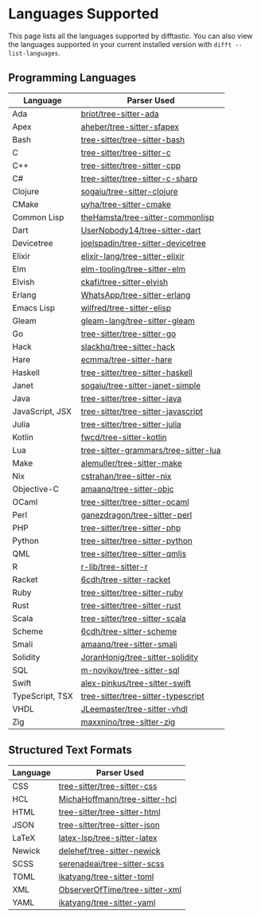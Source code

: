 # Languages Supported

This page lists all the languages supported by difftastic. You can
also view the languages supported in your current installed version
with `difft --list-languages`.

## Programming Languages

| Language        | Parser Used                                                                                     |
|-----------------|-------------------------------------------------------------------------------------------------|
| Ada             | [briot/tree-sitter-ada](https://github.com/briot/tree-sitter-ada)                               |
| Apex            | [aheber/tree-sitter-sfapex](https://github.com/aheber/tree-sitter-sfapex)                       |
| Bash            | [tree-sitter/tree-sitter-bash](https://github.com/tree-sitter/tree-sitter-bash)                 |
| C               | [tree-sitter/tree-sitter-c](https://github.com/tree-sitter/tree-sitter-c)                       |
| C++             | [tree-sitter/tree-sitter-cpp](https://github.com/tree-sitter/tree-sitter-cpp)                   |
| C#              | [tree-sitter/tree-sitter-c-sharp](https://github.com/tree-sitter/tree-sitter-c-sharp)           |
| Clojure         | [sogaiu/tree-sitter-clojure](https://github.com/sogaiu/tree-sitter-clojure)                     |
| CMake           | [uyha/tree-sitter-cmake](https://github.com/uyha/tree-sitter-cmake)                             |
| Common Lisp     | [theHamsta/tree-sitter-commonlisp](https://github.com/theHamsta/tree-sitter-commonlisp)         |
| Dart            | [UserNobody14/tree-sitter-dart](https://github.com/UserNobody14/tree-sitter-dart)               |
| Devicetree      | [joelspadin/tree-sitter-devicetree](https://github.com/joelspadin/tree-sitter-devicetree)       |
| Elixir          | [elixir-lang/tree-sitter-elixir](https://github.com/elixir-lang/tree-sitter-elixir)             |
| Elm             | [elm-tooling/tree-sitter-elm](https://github.com/elm-tooling/tree-sitter-elm)                   |
| Elvish          | [ckafi/tree-sitter-elvish](https://github.com/ckafi/tree-sitter-elvish)                         |
| Erlang          | [WhatsApp/tree-sitter-erlang](https://github.com/WhatsApp/tree-sitter-erlang)                   |
| Emacs Lisp      | [wilfred/tree-sitter-elisp](https://github.com/Wilfred/tree-sitter-elisp)                       |
| Gleam           | [gleam-lang/tree-sitter-gleam](https://github.com/gleam-lang/tree-sitter-gleam)                 |
| Go              | [tree-sitter/tree-sitter-go](https://github.com/tree-sitter/tree-sitter-go)                     |
| Hack            | [slackhq/tree-sitter-hack](https://github.com/slackhq/tree-sitter-hack)                         |
| Hare            | [ecmma/tree-sitter-hare](https://git.sr.ht/~ecmma/tree-sitter-hare)                             |
| Haskell         | [tree-sitter/tree-sitter-haskell](https://github.com/tree-sitter/tree-sitter-haskell)           |
| Janet           | [sogaiu/tree-sitter-janet-simple](https://github.com/sogaiu/tree-sitter-janet-simple)           |
| Java            | [tree-sitter/tree-sitter-java](https://github.com/tree-sitter/tree-sitter-java)                 |
| JavaScript, JSX | [tree-sitter/tree-sitter-javascript](https://github.com/tree-sitter/tree-sitter-javascript)     |
| Julia           | [tree-sitter/tree-sitter-julia](https://github.com/tree-sitter/tree-sitter-julia)               |
| Kotlin          | [fwcd/tree-sitter-kotlin](https://github.com/fwcd/tree-sitter-kotlin)                           |
| Lua             | [tree-sitter-grammars/tree-sitter-lua](https://github.com/tree-sitter-grammars/tree-sitter-lua) |
| Make            | [alemuller/tree-sitter-make](https://github.com/alemuller/tree-sitter-make)                     |
| Nix             | [cstrahan/tree-sitter-nix](https://github.com/cstrahan/tree-sitter-nix)                         |
| Objective-C     | [amaanq/tree-sitter-objc](https://github.com/amaanq/tree-sitter-objc)                           |
| OCaml           | [tree-sitter/tree-sitter-ocaml](https://github.com/tree-sitter/tree-sitter-ocaml)               |
| Perl            | [ganezdragon/tree-sitter-perl](https://github.com/ganezdragon/tree-sitter-perl)                 |
| PHP             | [tree-sitter/tree-sitter-php](https://github.com/tree-sitter/tree-sitter-php)                   |
| Python          | [tree-sitter/tree-sitter-python](https://github.com/tree-sitter/tree-sitter-python)             |
| QML             | [tree-sitter/tree-sitter-qmljs](https://github.com/yuja/tree-sitter-qmljs)                      |
| R               | [r-lib/tree-sitter-r](https://github.com/r-lib/tree-sitter-r)                                   |
| Racket          | [6cdh/tree-sitter-racket](https://github.com/6cdh/tree-sitter-racket)                           |
| Ruby            | [tree-sitter/tree-sitter-ruby](https://github.com/tree-sitter/tree-sitter-ruby)                 |
| Rust            | [tree-sitter/tree-sitter-rust](https://github.com/tree-sitter/tree-sitter-rust)                 |
| Scala           | [tree-sitter/tree-sitter-scala](https://github.com/tree-sitter/tree-sitter-scala)               |
| Scheme          | [6cdh/tree-sitter-scheme](https://github.com/6cdh/tree-sitter-scheme)                           |
| Smali           | [amaanq/tree-sitter-smali](https://github.com/amaanq/tree-sitter-smali)                         |
| Solidity        | [JoranHonig/tree-sitter-solidity](https://github.com/JoranHonig/tree-sitter-solidity)           |
| SQL             | [m-novikov/tree-sitter-sql](https://github.com/m-novikov/tree-sitter-sql)                       |
| Swift           | [alex-pinkus/tree-sitter-swift](https://github.com/alex-pinkus/tree-sitter-swift)               |
| TypeScript, TSX | [tree-sitter/tree-sitter-typescript](https://github.com/tree-sitter/tree-sitter-typescript)     |
| VHDL            | [JLeemaster/tree-sitter-vhdl](https://github.com/JLeemaster/tree-sitter-vhdl)                   |
| Zig             | [maxxnino/tree-sitter-zig](https://github.com/maxxnino/tree-sitter-zig)                         |

## Structured Text Formats

| Language | Parser Used                                                                         |
|----------|-------------------------------------------------------------------------------------|
| CSS      | [tree-sitter/tree-sitter-css](https://github.com/tree-sitter/tree-sitter-css)       |
| HCL      | [MichaHoffmann/tree-sitter-hcl](https://github.com/MichaHoffmann/tree-sitter-hcl)   |
| HTML     | [tree-sitter/tree-sitter-html](https://github.com/tree-sitter/tree-sitter-html)     |
| JSON     | [tree-sitter/tree-sitter-json](https://github.com/tree-sitter/tree-sitter-json)     |
| LaTeX    | [latex-lsp/tree-sitter-latex](https://github.com/latex-lsp/tree-sitter-latex)       |
| Newick   | [delehef/tree-sitter-newick](https://github.com/delehef/tree-sitter-newick)         |
| SCSS     | [serenadeai/tree-sitter-scss](https://github.com/serenadeai/tree-sitter-scss)       |
| TOML     | [ikatyang/tree-sitter-toml](https://github.com/ikatyang/tree-sitter-toml)           |
| XML      | [ObserverOfTime/tree-sitter-xml](https://github.com/ObserverOfTime/tree-sitter-xml) |
| YAML     | [ikatyang/tree-sitter-yaml](https://github.com/ikatyang/tree-sitter-yaml)           |

